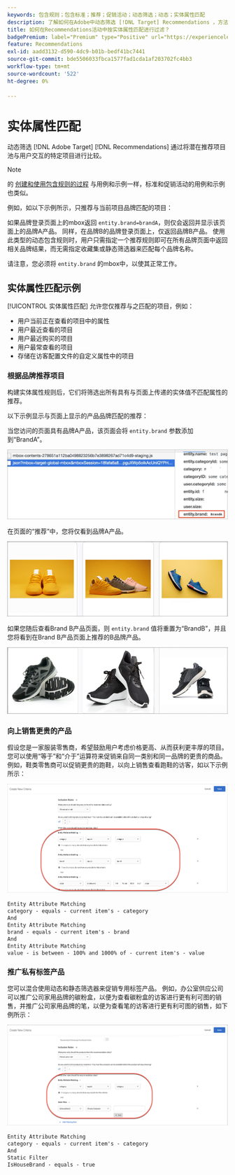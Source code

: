 ```yaml
---
keywords: 包含规则；包含标准；推荐；促销活动；动态筛选；动态；实体属性匹配
description: 了解如何在Adobe中动态筛选 [!DNL Target] Recommendations ，方法是将潜在项目池与用户交互的特定项目进行比较。
title: 如何在Recommendations活动中按实体属性匹配进行过滤？
badgePremium: label="Premium" type="Positive" url="https://experienceleague.adobe.com/docs/target/using/introduction/intro.html?lang=en#premium newtab=true" tooltip="See what's included in Target Premium."
feature: Recommendations
exl-id: aadd3132-d590-4dc9-b01b-bedf41bc7441
source-git-commit: bde5506033fbca1577fad1cda1af203702fc4bb3
workflow-type: tm+mt
source-wordcount: '522'
ht-degree: 0%

---
```


# 实体属性匹配

动态筛选 [!DNL Adobe Target] [!DNL Recommendations] 通过将潜在推荐项目池与用户交互的特定项目进行比较。

>[!NOTE]
>
>的 [创建和使用包含规则的过程](/help/main/c-recommendations/c-algorithms/use-dynamic-and-static-inclusion-rules.md) 与用例和示例一样，标准和促销活动的用例和示例也类似。

例如，如以下示例所示，只推荐与当前项目品牌匹配的项目：

如果品牌登录页面上的mbox返回 `entity.brand=brandA`，则仅会返回并显示该页面上的品牌A产品。 同样，在品牌B的品牌登录页面上，仅返回品牌B产品。 使用此类型的动态包含规则时，用户只需指定一个推荐规则即可在所有品牌页面中返回相关品牌结果，而无需指定收藏集或静态筛选器来匹配每个品牌名称。

请注意，您必须将 `entity.brand` 的mbox中，以使其正常工作。

## 实体属性匹配示例

[!UICONTROL 实体属性匹配] 允许您仅推荐与之匹配的项目，例如：

* 用户当前正在查看的项目中的属性
* 用户最近查看的项目
* 用户最近购买的项目
* 用户最常查看的项目
* 存储在访客配置文件的自定义属性中的项目

### 根据品牌推荐项目

构建实体属性规则后，它们将筛选出所有具有与页面上传递的实体值不匹配属性的推荐。

以下示例显示与页面上显示的产品品牌匹配的推荐：

当您访问的页面具有品牌A产品，该页面会将 `entity.brand` 参数添加到“BrandA”。

![Target调用示例](/help/main/c-recommendations/c-algorithms/assets/example-target-call.png)

在页面的“推荐”中，您将仅看到品牌A产品。

![品牌A推荐](/help/main/c-recommendations/c-algorithms/assets/brandA.png)

如果您随后查看Brand B产品页面，则 `entity.brand` 值将重置为“BrandB”，并且您将看到在Brand B产品页面上推荐的B品牌产品。

![品牌B推荐](/help/main/c-recommendations/c-algorithms/assets/brandB.png)

### 向上销售更贵的产品

假设您是一家服装零售商，希望鼓励用户考虑价格更高、从而获利更丰厚的项目。 您可以使用“等于”和“介于”运算符来促销来自同一类别和同一品牌的更贵的商品。 例如，鞋类零售商可以促销更贵的跑鞋，以向上销售查看跑鞋的访客，如以下示例所示：

![向上销售](/help/main/c-recommendations/c-algorithms/assets/upsell.png)

```
Entity Attribute Matching
category - equals - current item's - category 
And 
Entity Attribute Matching
brand - equals - current item's - brand 
And 
Entity Attribute Matching
value - is between - 100% and 1000% of - current item's - value
```

### 推广私有标签产品

您可以混合使用动态和静态筛选器来促销专用标签产品。 例如，办公室供应公司可以推广公司家用品牌的碳粉盒，以便为查看碳粉盒的访客进行更有利可图的销售，并推广公司家用品牌的笔，以便为查看笔的访客进行更有利可图的销售，如下例所示：

![House Brand](/help/main/c-recommendations/c-algorithms/assets/housebrand.png)

```
Entity Attribute Matching
category - equals - current item's - category 
And
Static Filter
IsHouseBrand - equals - true
```
